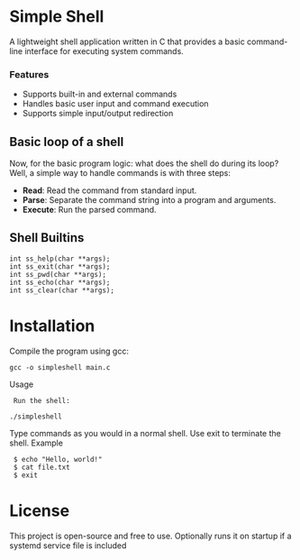 # Simple Shell

A lightweight shell application written in C that provides a basic command-line interface for executing system commands.
### Features

   * Supports built-in and external commands
   * Handles basic user input and command execution
   * Supports simple input/output redirection
   
## Basic loop of a shell

Now, for the basic program logic: what does the shell do during its loop? Well, a simple way to handle commands is with three steps:

   
   * __Read__: Read the command from standard input.
   * __Parse__: Separate the command string into a program and arguments.
   * __Execute__: Run the parsed command.
   
## Shell Builtins
```int ss_cd(char **args);
int ss_help(char **args); 
int ss_exit(char **args);
int ss_pwd(char **args);
int ss_echo(char **args);
int ss_clear(char **args);
```
# Installation

Compile the program using gcc:

` gcc -o simpleshell main.c `

Usage

` Run the shell:`

`./simpleshell`

Type commands as you would in a normal shell.
Use exit to terminate the shell.
Example

```  $ ls -l 
 $ echo "Hello, world!"
 $ cat file.txt
 $ exit
```
# License

This project is open-source and free to use.
    Optionally runs it on startup if a systemd service file is included
